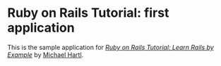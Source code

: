 # Ruby on Rails Tutorial: first application

This is the sample application for
[*Ruby on Rails Tutorial: Learn Rails by Example*](http://railstutorial.org/) 
by [Michael Hartl](http://michaelhartl.com/).
